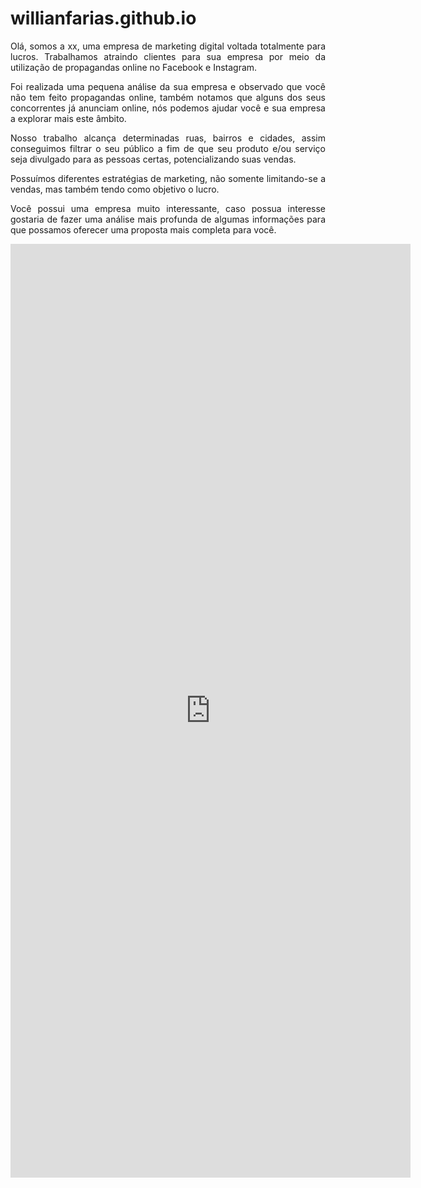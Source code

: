 # willianfarias.github.io

<p style='text-align: justify;'>Olá, somos a xx, uma empresa de marketing digital voltada totalmente para lucros. Trabalhamos atraindo clientes para sua empresa por meio da utilização de propagandas online no Facebook e Instagram.</p>

<p style='text-align: justify;'>Foi realizada uma pequena análise da sua empresa e observado que você não tem feito propagandas online, também notamos que alguns dos seus concorrentes já anunciam online, nós podemos ajudar você e sua empresa a explorar mais este âmbito.</p>

<p style='text-align: justify;'>Nosso trabalho alcança determinadas ruas, bairros e cidades, assim conseguimos filtrar o seu público a fim de que seu produto e/ou serviço seja divulgado para as pessoas certas, potencializando suas vendas.</p>

<p style='text-align: justify;'>Possuímos diferentes estratégias de marketing, não somente limitando-se a vendas, mas também tendo como objetivo o lucro.</p>

<p style='text-align: justify;'>Você possui uma empresa muito interessante, caso possua interesse gostaria de fazer uma análise mais profunda de algumas informações para que possamos oferecer uma proposta mais completa para você.<p>

<iframe src="https://docs.google.com/forms/d/e/1FAIpQLSeQMnskdQXlzEkaLCrqa4cjGuW3SaQnhsV-DlmFnXj_5x52Aw/viewform?embedded=true" width="640" height="1494" frameborder="0" marginheight="0" marginwidth="0">Carregando…</iframe>